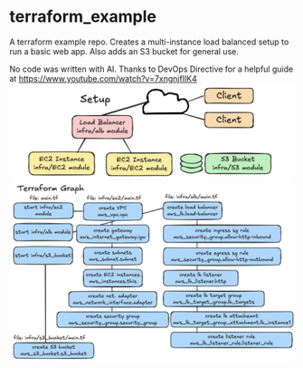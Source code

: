 # terraform_example

A terraform example repo. Creates a multi-instance load balanced setup to run a basic web app.  Also adds an S3 bucket for general use.

No code was written with AI. Thanks to DevOps Directive for a helpful guide at https://www.youtube.com/watch?v=7xngnjfIlK4
![setup](https://github.com/jamesapdx/terraform_example/raw/main/images/setup.png)
![graph](https://github.com/jamesapdx/terraform_example/raw/main/images/terraform_graph.png)

